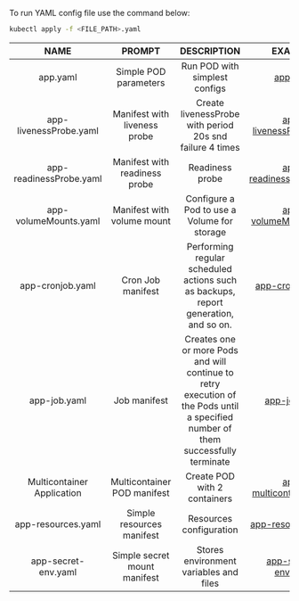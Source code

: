 To run YAML config file use the command below:
```sh
kubectl apply -f <FILE_PATH>.yaml
```

| NAME | PROMPT | DESCRIPTION | EXAMPLE |
|:----:|:------:|:-----------:|:-------:|
|app.yaml| Simple POD parameters |Run POD with simplest configs  | [app.yaml](yaml/app.yaml)|
|app-livenessProbe.yaml| Manifest with liveness probe | Create livenessProbe with period 20s snd failure 4 times | [app-livenessProbe.yaml](yaml/app-livenessProbe.yaml)  |
|app-readinessProbe.yaml| Manifest with readiness probe | Readiness probe  | [app-readinessProbe.yaml](yaml/app-readinessProbe.yaml) |
|app-volumeMounts.yaml| Manifest with volume mount | Configure a Pod to use a Volume for storage |[app-volumeMounts.yaml](yaml/app-volumeMounts.yaml) |
|app-cronjob.yaml| Cron Job manifest | Performing regular scheduled actions such as backups, report generation, and so on. |  [app-cronjob.yaml](yaml/app-cronjob.yaml) |
|app-job.yaml | Job manifest | Creates one or more Pods and will continue to retry execution of the Pods until a specified number of them successfully terminate | [app-job.yaml](yaml/app-job.yaml) |
|Multicontainer Application| Multicontainer POD manifest | Create POD with 2 containers | [app-multicontainer.yaml](yaml/app-multicontainer.yaml)|
|app-resources.yaml|Simple resources manifest | Resources configuration | [app-resources.yaml](./yaml/app-resources.yaml)|
|app-secret-env.yaml| Simple secret mount manifest | Stores environment variables and files |[app-secret-env.yaml](./yaml/app-secret-env.yaml) |